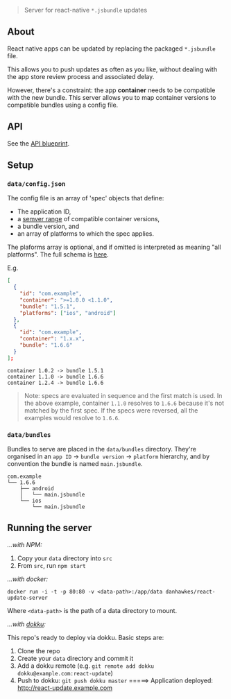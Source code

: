 > Server for react-native `*.jsbundle` updates

## About

React native apps can be updated by replacing the packaged `*.jsbundle` file.

This allows you to push updates as often as you like, without dealing with the app store review process and associated delay.

However, there's a constraint: the app __container__ needs to be compatible with the new bundle. This server allows you to map container versions to compatible bundles using a config file.

## API

See the [API blueprint](http://docs.reactupdateserver.apiary.io).

## Setup

### `data/config.json`

The config file is an array of 'spec' objects that define:
* The application ID,
* a [semver range][1] of compatible container versions,
* a bundle version, and
* an array of platforms to which the spec applies.

The plaforms array is optional, and if omitted is interpreted as meaning "all platforms". The full schema is [here][2].

E.g.

```json
[
  {
    "id": "com.example",
    "container": ">=1.0.0 <1.1.0",
    "bundle": "1.5.1",
    "platforms": ["ios", "android"]
  },
  {
    "id": "com.example",
    "container": "1.x.x",
    "bundle": "1.6.6"
  }
];
```

```
container 1.0.2 -> bundle 1.5.1
container 1.1.0 -> bundle 1.6.6
container 1.2.4 -> bundle 1.6.6
```

> Note: specs are evaluated in sequence and the first match is used. In the above example, container `1.1.0` resolves to `1.6.6` because it's not matched by the first spec. If the specs were reversed, all the examples would resolve to `1.6.6`.

### `data/bundles`

Bundles to serve are placed in the `data/bundles` directory. They're organised in an `app ID` -> `bundle version` -> `platform` hierarchy, and by convention the bundle is named `main.jsbundle`.

```
com.example
└── 1.6.6
    ├── android
    │   └── main.jsbundle
    └── ios
        └── main.jsbundle
```

## Running the server

_…with NPM:_

1. Copy your `data` directory into `src`
2. From `src`, run `npm start`

_…with docker:_

`docker run -i -t -p 80:80 -v <data-path>:/app/data danhawkes/react-update-server`

Where `<data-path>` is the path of a data directory to mount.

_…with [dokku][3]:_

This repo's ready to deploy via dokku. Basic steps are:
1. Clone the repo
2. Create your `data` directory and commit it
3. Add a dokku remote (e.g. `git remote add dokku dokku@example.com:react-update`)
4. Push to dokku: `git push dokku master`
        =====> Application deployed:
               http://react-update.example.com


[1]: https://github.com/npm/node-semver
[2]: docs/config_schema.json
[3]: http://dokku.viewdocs.io/dokku/

